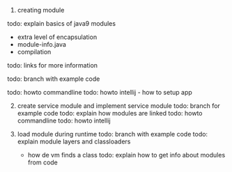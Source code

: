 1. creating module

todo: explain basics of java9 modules
- extra level of encapsulation
- module-info.java
- compilation

todo: links for more information

todo: branch with example code

todo: howto commandline
todo: howto intellij
    - how to setup app

2. create service module and implement service module
todo: branch for example code
todo: explain how modules are linked
todo: howto commandline
todo: howto intellij

3. load module during runtime
todo: branch with example code
todo: explain module layers and classloaders
    - how de vm finds a class
todo: explain how to get info about modules from code




